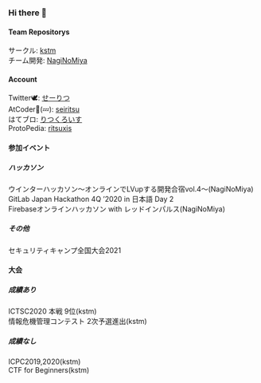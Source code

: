 ### Hi there 👋

#### Team Repositorys
サークル: [kstm](https://github.com/kstm-su)  
チーム開発: [NagiNoMiya](https://github.com/NaginoMiya)

#### Account
Twitter🕊: [せーりつ](https://twitter.com/ritsuxis)  
AtCoder💚(💤): [seiritsu](https://atcoder.jp/users/seiritsu)  
はてブロ: [りつくろいす](https://seiritsu.hateblo.jp/)  
ProtoPedia: [ritsuxis](https://protopedia.net/prototyper/ritsuxis)

#### 参加イベント
##### ハッカソン
ウインターハッカソン〜オンラインでLVupする開発合宿vol.4〜(NagiNoMiya)  
GitLab Japan Hackathon 4Q ’2020 in 日本語 Day 2  
Firebaseオンラインハッカソン with レッドインパルス(NagiNoMiya)  

##### その他
セキュリティキャンプ全国大会2021  

#### 大会
##### 成績あり
ICTSC2020 本戦 9位(kstm)  
情報危機管理コンテスト 2次予選進出(kstm)  

##### 成績なし
ICPC2019,2020(kstm)  
CTF for Beginners(kstm)  

<!--
**ritsuxis/ritsuxis** is a ✨ _special_ ✨ repository because its `README.md` (this file) appears on your GitHub profile.

Here are some ideas to get you started:

- 🔭 I’m currently working on ...
- 🌱 I’m currently learning ...
- 👯 I’m looking to collaborate on ...
- 🤔 I’m looking for help with ...
- 💬 Ask me about ...
- 📫 How to reach me: ...
- 😄 Pronouns: ...
- ⚡ Fun fact: ...
-->
